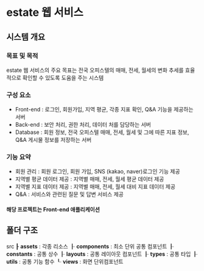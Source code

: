 # estate 웹 서비스

## 시스템 개요

### 목표 및 목적
estate 웹 서비스의 주요 목표는 전국 오피스텔의 매매, 전세, 월세의 변화 추세를 효율적으로 확인할 수 있도록 도움을 주는 시스템

### 구성 요소
- Front-end : 로그인, 회원가입, 지역 평균, 각종 지표 확인, Q&A 기능을 제공하는 서버
- Back-end : 보안 처리, 권한 처리, 데이터 처를 담당하는 서버
- Database : 회원 정보, 전국 오피스텔 매매, 전세, 월세 및 그에 따른 지표 정보, Q&A 게시물 정보를 저장하는 서버

### 기능 요약
- 회원 관리 : 회원 로그인, 회원 가입, SNS (kakao, naver)로그인 기능 제공
- 지역별 평균 데이터 제공 : 지역별 매매, 전세, 월세 평균 데이터 제공
- 지역별 지표 데이터 제공 : 지역별 매매, 전세, 월세 대비 지표 데이터 제공
- Q&A : 서비스와 관련된 질문 및 답변 서비스 제공

#### 해당 프로젝트는 Front-end 애플리케이션

## 폴더 구조
src
┠ **assets** : 각종 리소스
┠ **components** : 최소 단위 공통 컴포넌트
┠ **constants** : 공통 상수
┠ **layouts** : 공통 레이아웃 컴포넌트
┠ **types** : 공통 타입
┠ **utils** : 공통 기능 함수
┖ **views** : 화면 단위컴포넌트